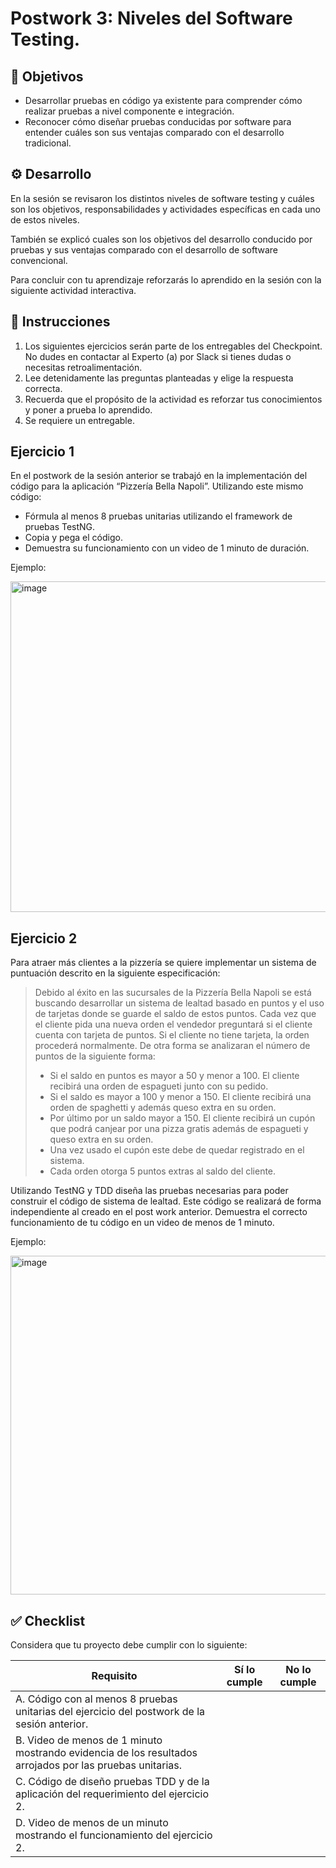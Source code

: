 # Postwork 3: Niveles del Software Testing.

## :dart: Objetivos

- Desarrollar pruebas en código ya existente para comprender cómo realizar pruebas a nivel componente e integración.
- Reconocer cómo diseñar pruebas conducidas por software para entender cuáles son sus ventajas comparado con el desarrollo tradicional.

## ⚙ Desarrollo

En la sesión se revisaron los distintos niveles de software testing y cuáles son los objetivos, responsabilidades y actividades específicas en cada uno de estos niveles.

También se explicó cuales son los objetivos del desarrollo conducido por pruebas y sus ventajas comparado con el desarrollo de software convencional.

Para concluir con tu aprendizaje reforzarás lo aprendido en la sesión con la siguiente actividad interactiva.

## 📃 Instrucciones

1. Los siguientes ejercicios serán parte de los entregables del Checkpoint. No dudes en contactar al Experto (a) por Slack si tienes dudas o necesitas retroalimentación.
2. Lee detenidamente las preguntas planteadas y elige la respuesta correcta.
3. Recuerda que el propósito de la actividad es reforzar tus conocimientos y poner a prueba lo aprendido.
4. Se requiere un entregable. 

## Ejercicio 1

En el postwork de la sesión anterior se trabajó en la implementación del código para la aplicación “Pizzería Bella Napoli”. Utilizando este mismo código:
- Fórmula al menos 8 pruebas unitarias utilizando el framework de pruebas TestNG.
- Copia y pega el código.
- Demuestra su funcionamiento con un video de 1 minuto de duración.

Ejemplo:

<img width="529" alt="image" src="https://user-images.githubusercontent.com/67882289/135794282-fddbf94b-520a-43ad-8e53-a3c6fdf31f05.png">

## Ejercicio 2

Para atraer más clientes a la pizzería se quiere implementar un sistema de puntuación descrito en la siguiente especificación:

> Debido al éxito en las sucursales de la Pizzería Bella Napoli se está buscando desarrollar un sistema de lealtad basado en puntos y el uso de tarjetas donde se guarde el saldo de estos puntos. Cada vez que el cliente pida una nueva orden el vendedor preguntará si el cliente cuenta con tarjeta de puntos. Si el cliente no tiene tarjeta, la orden procederá normalmente. De otra forma se analizaran el número de puntos de la siguiente forma:
> - Si el saldo en puntos es mayor a 50 y menor a 100. El cliente recibirá una orden de espagueti junto con su pedido.
> - Si el saldo es mayor a 100 y menor a 150. El cliente recibirá una orden de spaghetti y además queso extra en su orden.
> - Por último por un saldo mayor a 150. El cliente recibirá un cupón que podrá canjear por una pizza gratis además de espagueti y queso extra en su orden.
> - Una vez usado el cupón este debe de quedar registrado en el sistema.
> - Cada orden otorga 5 puntos extras al saldo del cliente.

Utilizando TestNG y TDD diseña las pruebas necesarias para poder construir el código de sistema de lealtad. Este código se realizará de forma independiente al creado en el post work anterior. Demuestra el correcto funcionamiento de tu código en un video de menos de 1 minuto.

Ejemplo:

<img width="542" alt="image" src="https://user-images.githubusercontent.com/67882289/135794579-d718e6e2-5f80-45ce-8c24-293a52a1e406.png">


## ✅ Checklist

Considera que tu proyecto debe cumplir con lo siguiente:

| Requisito | Sí lo cumple | No lo cumple |
| --- | --- | --- |
| A. Código con al menos 8 pruebas unitarias del ejercicio del postwork de la sesión anterior. |  |  |
| B. Video de menos de 1 minuto mostrando evidencia de los resultados arrojados por las pruebas unitarias. |  |  |
| C. Código de diseño pruebas TDD y de la aplicación del requerimiento del ejercicio 2. |  |  |
| D. Video de menos de un minuto mostrando el funcionamiento del ejercicio 2. |  |  |

